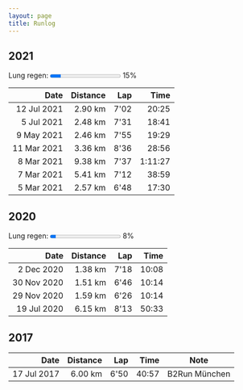 ```yaml
---
layout: page
title: Runlog
---
```


## 2021

Lung regen: <progress value="15" max="100"></progress> 15%

| Date        | Distance | Lap | Time    |
| ----------: | ------: | ---: | ------: |
| 12 Jul 2021 | 2.90 km | 7'02 |   20:25 |
|  5 Jul 2021 | 2.48 km | 7'31 |   18:41 |
|  9 May 2021 | 2.46 km | 7'55 |   19:29 |
| 11 Mar 2021 | 3.36 km | 8'36 |   28:56 |
|  8 Mar 2021 | 9.38 km | 7'37 | 1:11:27 |
|  7 Mar 2021 | 5.41 km | 7'12 |   38:59 |
|  5 Mar 2021 | 2.57 km | 6'48 |   17:30 |

## 2020

Lung regen: <progress value="8" max="100"></progress> 8%

| Date        | Distance | Lap | Time    |
| ----------: | ------: | ---: | ------: |
|  2 Dec 2020 | 1.38 km | 7'18 |   10:08 |
| 30 Nov 2020 | 1.51 km | 6'46 |   10:14 |
| 29 Nov 2020 | 1.59 km | 6'26 |   10:14 |
| 19 Jul 2020 | 6.15 km | 8'13 |   50:33 |

## 2017

| Date        | Distance | Lap  | Time    | Note |
| ----------: | -------: | ---: | ------: | ---- |
| 17 Jul 2017 |  6.00 km | 6'50 |   40:57 | B2Run München |
